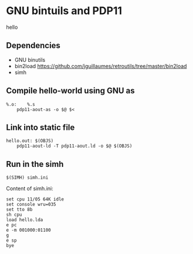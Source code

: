 
# GNU bintuils and PDP11

hello

## Dependencies

 - GNU binutils
 - bin2load  https://github.com/jguillaumes/retroutils/tree/master/bin2load
 - simh

## Compile hello-world using GNU as

    %.o:    %.s
        pdp11-aout-as -o $@ $<

## Link into static file

    hello.out: $(OBJS)
        pdp11-aout-ld -T pdp11-aout.ld -o $@ $(OBJS)

## Run in the simh

	$(SIMH) simh.ini

Content of simh.ini:

    set cpu 11/05 64K idle
    set console wru=035
    set tto 8b
    sh cpu
    load hello.lda
    e pc
    e -m 001000:01100
    g 
    e sp
    bye
